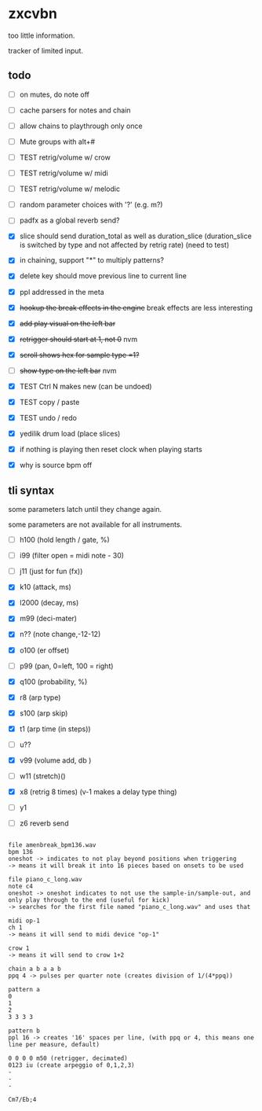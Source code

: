 # zxcvbn

too little information.

tracker of limited input.

## todo

- [ ] on mutes, do note off
- [ ] cache parsers for notes and chain
- [ ] allow chains to playthrough only once
- [ ] Mute groups with alt+#
- [ ] TEST retrig/volume w/ crow
- [ ] TEST retrig/volume w/ midi
- [ ] TEST retrig/volume w/ melodic
- [ ] random parameter choices with '?' (e.g. m?)
- [ ] padfx as a global reverb send?
- [x] slice should send duration_total as well as duration_slice (duration_slice is switched by type and not affected by retrig rate) (need to test)
- [x] in chaining, support "*" to multiply patterns?
- [x] delete key should move previous line to current line
- [x] ppl addressed in the meta
- [x] ~~hookup the break effects in the engine~~ break effects are less interesting
- [x] ~~add play visual on the left bar~~
- [x] ~~retrigger should start at 1, not 0~~ nvm
- [x] ~~scroll shows hex for sample type =1?~~ 
- [ ] ~~show type on the left bar~~ nvm
- [x] TEST Ctrl N makes new (can be undoed)
- [x] TEST copy / paste
- [x] TEST undo / redo
- [x] yedilik drum load (place slices)
- [x] if nothing is playing then reset clock when playing starts
- [x] why is source bpm off


## tli syntax

some parameters latch until they change again.

some parameters are not available for all instruments.

- [ ] h100 (hold length / gate, %)
- [ ] i99 (filter open = midi note - 30)
- [ ] j11 (just for fun (fx))
- [x] k10 (attack, ms)
- [x] l2000 (decay, ms)
- [x] m99 (deci-mater)
- [x] n?? (note change,-12-12)
- [x] o100 (er offset)
- [ ] p99 (pan, 0=left, 100 = right)
- [x] q100  (probability, %)
- [x] r8 (arp type)
- [x] s100 (arp skip)
- [x] t1 (arp time (in steps))
- [ ] u??
- [x] v99 (volume add, db	)
- [ ] w11 (stretch)()
- [x] x8 (retrig 8 times) (v-1 makes a delay type thing)
- [ ] y1 
- [ ] z6  reverb send



```

file amenbreak_bpm136.wav
bpm 136 
oneshot -> indicates to not play beyond positions when triggering
-> means it will break it into 16 pieces based on onsets to be used

file piano_c_long.wav
note c4 
oneshot -> oneshot indicates to not use the sample-in/sample-out, and only play through to the end (useful for kick)
-> searches for the first file named "piano_c_long.wav" and uses that 

midi op-1
ch 1
-> means it will send to midi device "op-1"

crow 1
-> means it will send to crow 1+2

chain a b a a b
ppq 4 -> pulses per quarter note (creates division of 1/(4*ppq))

pattern a
0
1
2
3 3 3 3 

pattern b 
ppl 16 -> creates '16' spaces per line, (with ppq or 4, this means one line per measure, default)

0 0 0 0 m50 (retrigger, decimated)
0123 iu (create arpeggio of 0,1,2,3)
-
-
-
```



```
Cm7/Eb;4 
```
